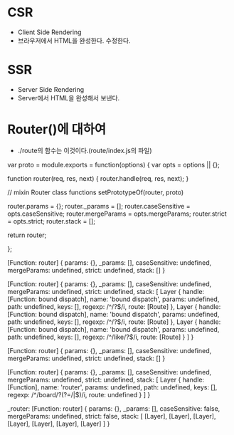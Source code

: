 # CSR

- Client Side Rendering
- 브라우저에서 HTML을 완성한다. 수정한다.

# SSR

- Server Side Rendering
- Server에서 HTML을 완성해서 보낸다.

# Router()에 대하여

<!-- - exports.Router = require("./router"); (코드를 타고 정의부로 링크를 탄 결과)(현재 디렉터리는 express 모듈을 기준으로 한다.)
- 거기에는 Route = require("./router/route) 또한 있었다.
- Route와 Router이 있으며, Route는 이것이다.

function Route(path) {
  this.path = path;
  this.stack = [];

  debug('new %o', path)

  // route handlers for various http methods
  this.methods = {};
}

- debug 함수는 찾아봤더니, 함수를 반환하는 함수로
- 함수가 실행될때마다의 시간 차이를 메시지와 함께 출력한다.
- 잘못 찾은것 같다. 둘은 다른 것 -->

- ./route의 함수는 이것이다.(route/index.js의 파일)

var proto = module.exports = function(options) {
var opts = options || {};

<!-- 위는 옵션의 선택  -->

function router(req, res, next) {
router.handle(req, res, next);
}

<!-- 핸들러로 보내준다. -->

// mixin Router class functions
setPrototypeOf(router, proto)

<!-- proto는 router의 프로토타입이 된다? -->
<!-- proto의 객체와 함수들을 이용한다. -->

router.params = {};
router.\_params = [];
router.caseSensitive = opts.caseSensitive;
router.mergeParams = opts.mergeParams;
router.strict = opts.strict;
router.stack = [];

return router;

<!-- 마지막에는 router함수를 리턴. 함수가 값으로 취급되는 js기에 이것이 가능하다. -->
<!-- 함수를 리턴하는 함수이며 함수에는 각종 값들이 저장된다. handle은 use, set, get, post 같은 함수들로 추정, 그리고 밑의 코드를 확인했을때 함수가 스택 위쪽의 변수들은 스택 외에 저장된다. 그리고 스택에는 layer 객체들이 쌓이며 함수에 대한 값들이 저장, 결국 Router() 함수의 기능은 사실상 가져오는 것이 아니라. 마치 저장하는 것에 가깝다. 그러니까 Router은 저장하는 함수를 만드는 것이고, use함수를 이용해서 층을 쌓아주고 마치 라이브러리를 이용하는 것처럼 .js 파일들을 통합해준다.

그러니까 사실상 일반적인 require 예약어의 강화판라고 이해하면 되지 않을까 생각한다.-->

};

<!-- 밑은 handler에 handler 함수를 추가했다.-->
<!-- proto는 중첩함수며, handle -->

<!-- 이곳은 board.js 이용 -->

[Function: router] {
params: {},
\_params: [],
caseSensitive: undefined,
mergeParams: undefined,
strict: undefined,
stack: []
}

<!-- 전과 후 -->

[Function: router] {
params: {},
\_params: [],
caseSensitive: undefined,
mergeParams: undefined,
strict: undefined,
stack: [
Layer {
handle: [Function: bound dispatch],
name: 'bound dispatch',
params: undefined,
path: undefined,
keys: [],
regexp: /^\/?$/i,
      route: [Route]
    },
    Layer {
      handle: [Function: bound dispatch],
      name: 'bound dispatch',
      params: undefined,
      path: undefined,
      keys: [],
      regexp: /^\/?$/i,
route: [Route]
},
Layer {
handle: [Function: bound dispatch],
name: 'bound dispatch',
params: undefined,
path: undefined,
keys: [],
regexp: /^\/like\/?$/i,
route: [Route]
}
]
}

<!-- 완벽하게는 코드를 까보지 않고선 알 수 없지만, 해당 함수는 함수들이 입력될 때마다, 그걸 스택에 Layer객체로 쌓아준다. 그리고 밑의 코드와 같이 보면 마치 객체 안의 객체처럼 Router를 통해 함수들을 쌓을 때마다 겹겹이 쌓아준다는 사실을 알 수 있다. -->

<!-- 밑은 index.js이용 -->

[Function: router] {
params: {},
\_params: [],
caseSensitive: undefined,
mergeParams: undefined,
strict: undefined,
stack: []
}

<!-- console.log router.use("/board", board) 실행 전과 후의 차이-->

[Function: router] {
params: {},
\_params: [],
caseSensitive: undefined,
mergeParams: undefined,
strict: undefined,
stack: [
Layer {
handle: [Function],
name: 'router',
params: undefined,
path: undefined,
keys: [],
regexp: /^\/board\/?(?=\/|$)/i,
route: undefined
}
]
}

<!-- 자세히 까보진 않았지만 Router 함수는 대략적인 짐작이 가능한게
매개변수로  -->

<!-- 그리고 app 객체를 출력해보니 -->

\_router: [Function: router] {
params: {},
\_params: [],
caseSensitive: false,
mergeParams: undefined,
strict: false,
stack: [
[Layer], [Layer],
[Layer], [Layer],
[Layer], [Layer],
[Layer]
]
}

  <!-- _router속성이 추가됐다. 그리고 추가적으로 확인할 수 있었던 사실은 분명히 겹겹히 쌓였던 코드인데, app객체에선 모두 수평적으로 펼쳐졌다는 것이다. 그렇다는건 정확한 원리는 코드를 뜯어보지 않는 이상 모르지만, router함수에 함수들을 마치 객체처럼 추가하며 exports되고 겹겹히 쌓아주며, app 객체까지 도달하게 되면 그 코드들을 수평적으로 펼쳐서 저장해준다는 사실이다.
  
  이로써 왜 이 코드가 불러오는 함수들로 쓰일 수 있는지 유추해보는걸 끝냈다.
  
  인터넷에서는 그냥 쓰라는 식으로만 돼있어서 라이브러리 추적하며 한참 찾았다.-->
